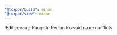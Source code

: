 ```yaml
---
"@torpor/build": minor
"@torpor/view": minor
---
```


!Edit: rename Range to Region to avoid name conflicts
